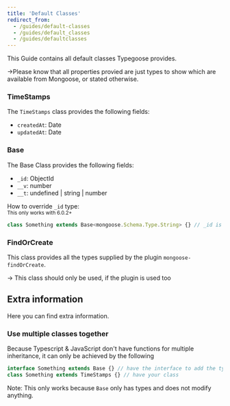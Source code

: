 ```yaml
---
title: 'Default Classes'
redirect_from:
  - /guides/default-classes
  - /guides/default_classes
  - /guides/defaultclasses
---
```


This Guide contains all default classes Typegoose provides.

->Please know that all properties provied are just types to show which are available from Mongoose, or stated otherwise.

### TimeStamps

The `TimeStamps` class provides the following fields:

- `createdAt`: Date
- `updatedAt`: Date

### Base

The Base Class provides the following fields:

- `_id`: ObjectId
- `__v`: number
- `__t`: undefined \| string \| number

How to override `_id` type:  
<sub>This only works with 6.0.2+</sub>

```ts
class Something extends Base<mongoose.Schema.Type.String> {} // _id is now of type "String" (from mongoose)
```

### FindOrCreate

This class provides all the types supplied by the plugin `mongoose-findOrCreate`.

-> This class should only be used, if the plugin is used too

## Extra information

Here you can find extra information.

### Use multiple classes together

Because Typescript & JavaScript don't have functions for multiple inheritance, it can only be achieved by the following

```ts
interface Something extends Base {} // have the interface to add the types of "Base" to the class
class Something extends TimeStamps {} // have your class
```

Note: This only works because `Base` only has types and does not modify anything.
